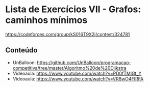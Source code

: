# Lista de Exercícios VII - Grafos: caminhos mínimos

https://codeforces.com/group/kS016T9X2j/contest/324781

## Conteúdo
* UnBalloon: https://github.com/UnBalloon/programacao-competitiva/tree/master/Algoritmo%20de%20Dijkstra
* Videoaula: https://www.youtube.com/watch?v=PD0fTMlGt_Y
* Videoaula: https://www.youtube.com/watch?v=VR8wO4FIRFA
